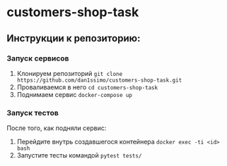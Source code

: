 # customers-shop-task

## Инструкции к репозиторию:

### Запуск сервисов
1. Клонируем репозиторий ```git clone https://github.com/dan1ssimo/customers-shop-task.git```
2. Проваливаемся в него ```cd customers-shop-task```
3. Поднимаем сервис ```docker-compose up```
### Запуск тестов
После того, как подняли сервис: 
1. Перейдите внутрь создавшегося контейнера ```docker exec -ti <id> bash```
2. Запустите тесты командой ```pytest tests/```
